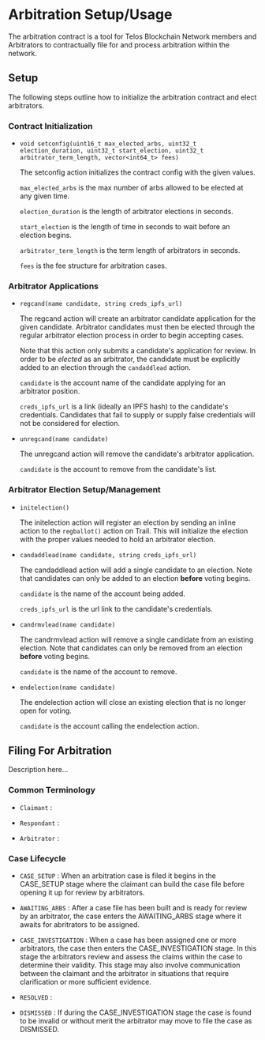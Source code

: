 # Arbitration Setup/Usage

The arbitration contract is a tool for Telos Blockchain Network members and Arbitrators to contractually file for and process arbitration within the network.

## Setup

The following steps outline how to initialize the arbitration contract and elect arbitrators.

### Contract Initialization

* `void setconfig(uint16_t max_elected_arbs, uint32_t election_duration, uint32_t start_election, uint32_t arbitrator_term_length, vector<int64_t> fees)`

    The setconfig action initializes the contract config with the given values.

    `max_elected_arbs` is the max number of arbs allowed to be elected at any given time.

    `election_duration` is the length of arbitrator elections in seconds.

    `start_election` is the length of time in seconds to wait before an election begins.

    `arbitrator_term_length` is the term length of arbitrators in seconds.

    `fees` is the fee structure for arbitration cases.

### Arbitrator Applications

* `regcand(name candidate, string creds_ipfs_url)`

    The regcand action will create an arbitrator candidate application for the given candidate. Arbitrator candidates must then be elected through the regular arbitrator election process in order to begin accepting cases.

    Note that this action only submits a candidate's application for review. In order to be *elected* as an arbitrator, the candidate must be explicitly added to an election through the `candaddlead` action.

    `candidate` is the account name of the candidate applying for an arbitrator position.

    `creds_ipfs_url` is a link (ideally an IPFS hash) to the candidate's credentials. Candidates that fail to supply or supply false credentials will not be considered for election.

* `unregcand(name candidate)`

    The unregcand action will remove the candidate's arbitrator application.

    `candidate` is the account to remove from the candidate's list.

### Arbitrator Election Setup/Management

* `initelection()`

    The initelection action will register an election by sending an inline action to the `regballot()` action on Trail. This will initialize the election with the proper values needed to hold an arbitrator election.

* `candaddlead(name candidate, string creds_ipfs_url)`

    The candaddlead action will add a single candidate to an election. Note that candidates can only be added to an election **before** voting begins.

    `candidate` is the name of the account being added.

    `creds_ipfs_url` is the url link to the candidate's credentials.

* `candrmvlead(name candidate)`

    The candrmvlead action will remove a single candidate from an existing election. Note that candidates can only be removed from an election **before** voting begins.

    `candidate` is the name of the account to remove.

* `endelection(name candidate)`

    The endelection action will close an existing election that is no longer open for voting.

    `candidate` is the account calling the endelection action.

## Filing For Arbitration

Description here...

### Common Terminology

* `Claimant` : 

* `Respondant` :

* `Arbitrator` : 

### Case Lifecycle

* `CASE_SETUP` : When an arbitration case is filed it begins in the CASE_SETUP stage where the claimant can build the case file before opening it up for review by arbitrators.

* `AWAITING_ARBS` : After a case file has been built and is ready for review by an arbitrator, the case enters the AWAITING_ARBS stage where it awaits for abritrators to be assigned.

* `CASE_INVESTIGATION` : When a case has been assigned one or more arbitrators, the case then enters the CASE_INVESTIGATION stage. In this stage the arbitrators review and assess the claims within the case to determine their validity. This stage may also involve communication between the claimant and the arbitrator in situations that require clarification or more sufficient evidence.

* `RESOLVED` : 

* `DISMISSED` : If during the CASE_INVESTIGATION stage the case is found to be invalid or without merit the arbitrator may move to file the case as DISMISSED.

